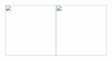 <div style="display: flex; flex-direction: row;">
 <img height="160em" class="img" src="https://github-readme-stats.vercel.app/api?username=elmoctarebnou&show_icons=true&&count_private=true&include_all_commits=true&theme=dark" />
 <img height="160em" class="img" src="https://github-readme-stats.vercel.app/api/top-langs/?username=elmoctarebnou&theme=dark&layout=compact" />
</div>
